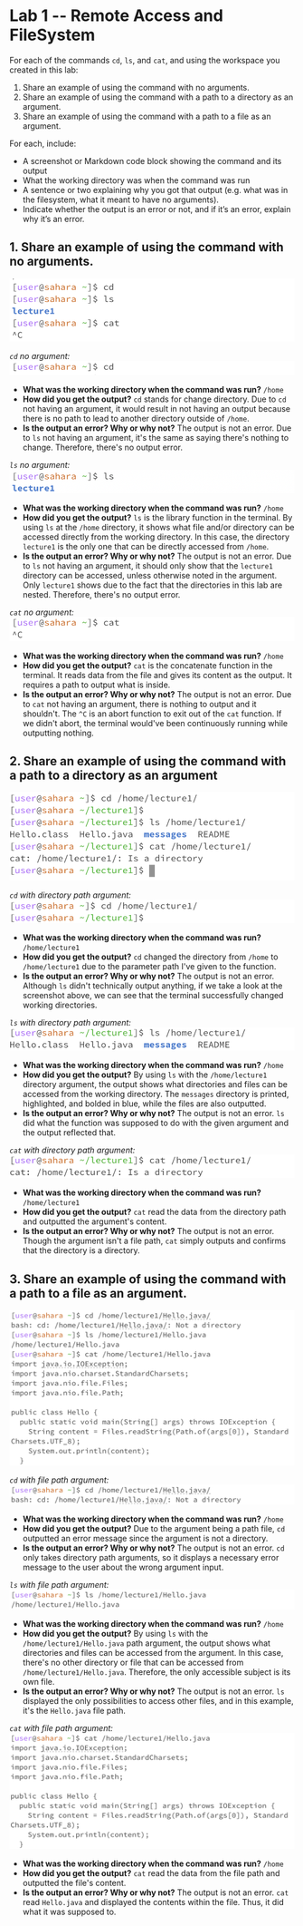 # Lab 1 -- Remote Access and FileSystem 
For each of the commands `cd`, `ls`, and `cat`, and using the workspace you created in this lab:
1. Share an example of using the command with no arguments.
2. Share an example of using the command with a path to a directory as an argument.
3. Share an example of using the command with a path to a file as an argument.

For each, include:

- A screenshot or Markdown code block showing the command and its output
- What the working directory was when the command was run
- A sentence or two explaining why you got that output (e.g. what was in the filesystem, what it meant to have no arguments).
- Indicate whether the output is an error or not, and if it’s an error, explain why it’s an error.

## 1. Share an example of using the command with no arguments. 
![image](lab1-ex1.png)

*`cd` no argument:*
![image](lab1-ex1-cd.png)
- **What was the working directory when the command was run?**
  `/home`
- **How did you get the output?**
      `cd` stands for change directory. Due to `cd` not having an argument, it would result in not having an output because there is no path to lead to another directory outside of `/home`.
- **Is the output an error? Why or why not?**
      The output is not an error. Due to `ls` not having an argument, it's the same as saying there's nothing to change. Therefore, there's no output error.


*`ls` no argument:*
![image](lab1-ex1-ls.png)
- **What was the working directory when the command was run?**
      `/home`
- **How did you get the output?**
       `ls` is the library function in the terminal. By using `ls` at the `/home` directory, it shows what file and/or directory can be accessed directly from the working directory. In this case, the directory `lecture1` is the only one that can be directly accessed from `/home`.
- **Is the output an error? Why or why not?**
      The output is not an error. Due to `ls` not having an argument, it should only show that the `lecture1` directory can be accessed, unless otherwise noted in the argument. Only `lecture1` shows due to the fact that the directories in this lab are nested. Therefore, there's no output error.


*`cat` no argument:*
![image](lab1-ex1-cat.png)
- **What was the working directory when the command was run?**
      `/home`
- **How did you get the output?**
       `cat` is the concatenate function in the terminal. It reads data from the file and gives its content as the output. It requires a path to output what is inside.
- **Is the output an error? Why or why not?**
      The output is not an error. Due to `cat` not having an argument, there is nothing to output and it shouldn't. The `^C` is an abort function to exit out of the `cat` function. If we didn't abort, the terminal would've been continuously running while outputting nothing. 
  

## 2. Share an example of using the command with a path to a directory as an argument 
![image](lab1-ex2.png)

*`cd` with directory path argument:*
![image](lab1-ex2-cd.png)
- **What was the working directory when the command was run?**
  `/home/lecture1`
- **How did you get the output?**
      `cd` changed the directory from `/home` to `/home/lecture1` due to the  parameter path I've given to the function. 
- **Is the output an error? Why or why not?**
      The output is not an error. Although `ls` didn't technically output anything, if we take a look at the screenshot above, we can see that the terminal successfully changed working directories.


*`ls` with directory path argument:*
![image](lab1-ex2-ls.png)
- **What was the working directory when the command was run?**
      `/home`
- **How did you get the output?**
       By using `ls` with the `/home/lecture1` directory argument, the output shows what directories and files can be accessed from the working directory. The `messages` directory is printed, highlighted, and bolded in blue, while the files are also outputted.
- **Is the output an error? Why or why not?**
      The output is not an error. `ls` did what the function was supposed to do with the given argument and the output reflected that. 


*`cat` with directory path argument:*
![image](lab1-ex2-cat.png)
- **What was the working directory when the command was run?**
      `/home/lecture1`
- **How did you get the output?**
       `cat` read the data from the directory path and outputted the argument's content. 
- **Is the output an error? Why or why not?**
      The output is not an error. Though the argument isn't a file path, `cat` simply outputs and confirms that the directory is a directory.



## 3. Share an example of using the command with a path to a file as an argument.
![image](lab1-ex3.png)

*`cd` with file path argument:*
![image](lab1-ex3-cd.png)
- **What was the working directory when the command was run?**
  `/home`
- **How did you get the output?**
      Due to the argument being a path file, `cd` outputted an error message since the argument is not a directory. 
- **Is the output an error? Why or why not?**
      The output is not an error. `cd` only takes directory path arguments, so it displays a necessary error message to the user about the wrong argument input. 


*`ls` with file path argument:*
![image](lab1-ex3-ls.png)
- **What was the working directory when the command was run?**
      `/home`
- **How did you get the output?**
       By using `ls` with the `/home/lecture1/Hello.java` path argument, the output shows what directories and files can be accessed from the argument. In this case, there's no other directory or file that can be accessed from `/home/lecture1/Hello.java`. Therefore, the only accessible subject is its own file. 
- **Is the output an error? Why or why not?**
      The output is not an error. `ls` displayed the only possibilities to access other files, and in this example, it's the `Hello.java` file path. 


*`cat` with file path argument:*
![image](lab1-ex3-cat.png)
- **What was the working directory when the command was run?**
      `/home`
- **How did you get the output?**
       `cat` read the data from the file path and outputted the file's content. 
- **Is the output an error? Why or why not?**
      The output is not an error. `cat` read `Hello.java` and displayed the contents within the file. Thus, it did what it was supposed to. 




